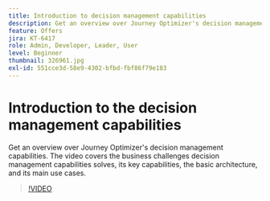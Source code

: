 ```yaml
---
title: Introduction to decision management capabilities
description: Get an overview over Journey Optimizer's decision management capabilities.
feature: Offers
jira: KT-6417
role: Admin, Developer, Leader, User
level: Beginner
thumbnail: 326961.jpg
exl-id: 551cce3d-58e9-4302-bfbd-fbf86f79e183
---
```

# Introduction to the decision management capabilities

Get an overview over Journey Optimizer's decision management capabilities. The video covers the business challenges decision management capabilities solves, its key capabilities, the basic architecture, and its main use cases.


>[!VIDEO](https://video.tv.adobe.com/v/326961?quality=12&learn=on)
